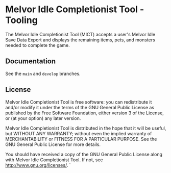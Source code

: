 # Melvor Idle Completionist Tool - Tooling

The Melvor Idle Completionist Tool (MICT) accepts a user's Melvor Idle Save Data Export and displays the remaining items, pets, and monsters needed to complete the game.

## Documentation

See the `main` and `develop` branches.

## License

Melvor Idle Completionist Tool is free software: you can redistribute it and/or modify it under the terms of the GNU General Public License as published by the Free Software Foundation, either version 3 of the License, or (at your option) any later version.

Melvor Idle Completionist Tool is distributed in the hope that it will be useful, but WITHOUT ANY WARRANTY; without even the implied warranty of MERCHANTABILITY or FITNESS FOR A PARTICULAR PURPOSE.  See the GNU General Public License for more details.

You should have received a copy of the GNU General Public License along with Melvor Idle Completionist Tool.  If not, see <http://www.gnu.org/licenses/>.
`
